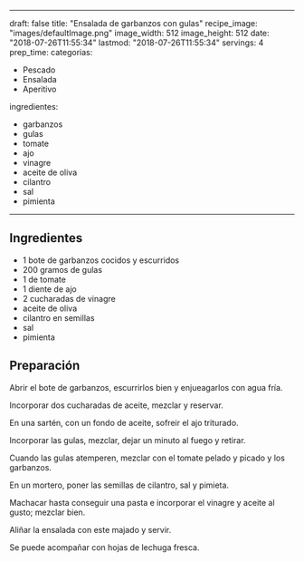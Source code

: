 
---
draft: false
title: "Ensalada de garbanzos con gulas"
recipe_image: "images/defaultImage.png"
image_width: 512
image_height: 512
date: "2018-07-26T11:55:34"
lastmod: "2018-07-26T11:55:34"
servings: 4
prep_time: 
categorias:
  - Pescado
  - Ensalada
  - Aperitivo

ingredientes:
  - garbanzos
  - gulas
  - tomate
  - ajo
  - vinagre
  - aceite de oliva
  - cilantro
  - sal
  - pimienta
---

## Ingredientes
- 1 bote de garbanzos cocidos y escurridos
- 200 gramos de gulas
- 1  de tomate
- 1 diente de ajo
- 2 cucharadas de vinagre
- aceite de oliva
- cilantro en semillas
- sal
- pimienta

## Preparación
Abrir el bote de garbanzos, escurrirlos bien y enjueagarlos con agua fría.

Incorporar dos cucharadas de aceite, mezclar y reservar.

En una sartén, con un fondo de aceite, sofreir el ajo triturado.

Incorporar las gulas, mezclar, dejar un minuto al fuego y retirar. 

Cuando las gulas atemperen, mezclar con el tomate pelado y picado y los garbanzos.

En un mortero, poner las semillas de cilantro, sal y pimieta. 

Machacar hasta conseguir una pasta e incorporar el vinagre y aceite al gusto; mezclar bien.

Aliñar la ensalada con este majado y servir.

Se puede acompañar con hojas de lechuga fresca.


